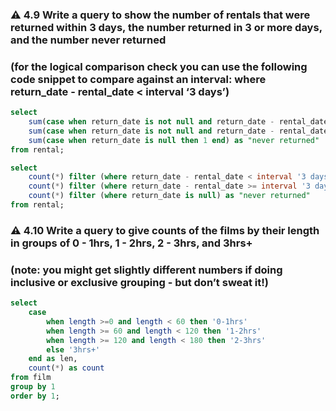 ### ⚠️ 4.9 Write a query to show the number of rentals that were returned within 3 days, the number returned in 3 or more days, and the number never returned 
### (for the logical comparison check you can use the following code snippet to compare against an interval: where return_date - rental_date < interval ‘3 days’)

```sql
select
	sum(case when return_date is not null and return_date - rental_date < interval '3 days' then 1 end) as "lt 3 days",
	sum(case when return_date is not null and return_date - rental_date > interval '3 days' then 1 end) as "gt 3 days",
	sum(case when return_date is null then 1 end) as "never returned"
from rental;
```

```sql
select
	count(*) filter (where return_date - rental_date < interval '3 days') as "lt 3 days",
	count(*) filter (where return_date - rental_date >= interval '3 days') as "gt 3 days",
	count(*) filter (where return_date is null) as "never returned"
from rental;
```

### ⚠️ 4.10 Write a query to give counts of the films by their length in groups of 0 - 1hrs, 1 - 2hrs, 2 - 3hrs, and 3hrs+ 
### (note: you might get slightly different numbers if doing inclusive or exclusive grouping - but don’t sweat it!)

```sql
select
	case
		when length >=0 and length < 60 then '0-1hrs'
		when length >= 60 and length < 120 then '1-2hrs'
		when length >= 120 and length < 180 then '2-3hrs'
		else '3hrs+'
	end as len,
	count(*) as count
from film
group by 1
order by 1;
```

